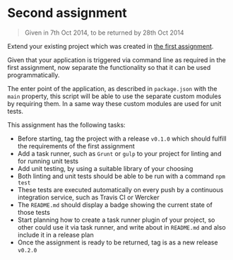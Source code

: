 # Second assignment

> Given in 7th Oct 2014, to be returned by 28th Oct 2014

Extend your existing project which was created in [the first assignment](2014-09-16.md).

Given that your application is triggered via command line as required in the first assignment,
now separate the functionality so that it can be used programmatically.

The enter point of the application, as described in `package.json` with the `main` property,
this script will be able to use the separate custom modules by requiring them.
In a same way these custom modules are used for unit tests.

This assignment has the following tasks:

- Before starting, tag the project with a release `v0.1.0` which should fulfill the requirements of the first assignment
- Add a task runner, such as `Grunt` or `gulp` to your project for linting and for running unit tests
- Add unit testing, by using a suitable library of your choosing
- Both linting and unit tests should be able to be run with a command `npm test`
- These tests are executed automatically on every push by a continuous integration service, such as Travis CI or Wercker
- The `README.md` should display a badge showing the current state of those tests
- Start planning how to create a task runner plugin of your project, so other could use it via task runner,
  and write about in `README.md` and also include it in a release plan
- Once the assignment is ready to be returned, tag is as a new release `v0.2.0`

